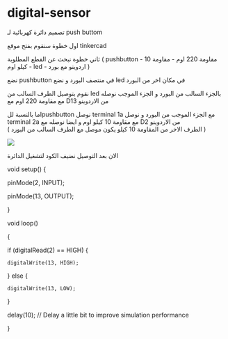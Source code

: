 # digital-sensor

تصميم دائرة كهربائية لـ push buttom

اول خطوة سنقوم بفتح موقع tinkercad

ثاني خطوة نبحث عن القطع المطلوبة ( pushbutton - مقاومة 220 اوم - مقاومة 10 كيلو اوم - led - اردوينو مع بورد  ) 

نضع pushbutton في منتصف البورد و نضع led  في مكان اخر من البورد 

نقوم بتوصيل الطرف السالب من led بالجزء السالب من البورد و الجزء الموجب نوصله مع مقاومة 220 اوم مع D13 من الاردوينو 

اما بالنسبة للpushbutton نوصل terminal 1a مع الجزء الموجب من البورد و نوصل terminal 2a مع مقاومة 10 كيلو اوم و ايضا نوصله مع D2 من الاردوينو  
( الطرف الاخر من المقاومة 10 كيلو يكون موصل مع الطرف السالب من البورد ) 

<img src=https://user-images.githubusercontent.com/108413904/181605396-bed1fdb4-83ed-4465-8860-352fb2408cc5.png >

الان بعد التوصيل نضيف الكود لتشغيل الدائرة 

void setup()
{

  pinMode(2, INPUT);
  
  pinMode(13, OUTPUT);
  
}

void loop()

{

  if (digitalRead(2) == HIGH) {
  
    digitalWrite(13, HIGH);
    
  } else {
  
    digitalWrite(13, LOW);
    
  }
  
  delay(10); // Delay a little bit to improve simulation performance
  
}

